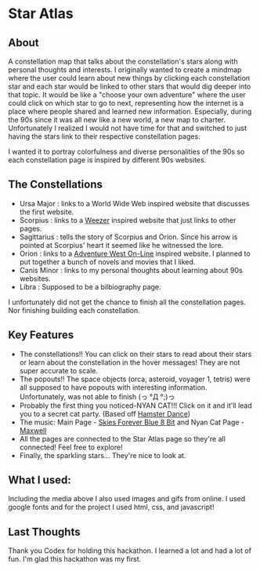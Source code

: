 # Star Atlas

## About
A constellation map that talks about the constellation's stars along with personal thoughts and interests.
I originally wanted to create a mindmap where the user could learn about new things by clicking each constellation star and each star would be linked to other stars that would dig deeper into that topic. It would be like a "choose your own adventure" where the user could click on which star to go to next, representing how the internet is a place where people shared and learned new information. Especially, during the 90s since it was all new like a new world, a new map to charter. Unfortunately I realized I would not have time for that and switched to just having the stars link to their respective constellation pages.

I wanted it to portray colorfulness and diverse personalities of the 90s so each constellation page is inspired by different 90s websites. 

## The Constellations
- Ursa Major : links to a World Wide Web inspired website that discusses the first website. 
- Scorpius : links to a [Weezer](https://www.webdesignmuseum.org/gallery/weezer-1996) inspired website that just links to other pages.
- Sagittarius : tells the story of Scorpius and Orion. Since his arrow is pointed at Scorpius' heart it seemed like he witnessed the lore. 
- Orion : links to a [Adventure West On-Line](https://www.webdesignmuseum.org/gallery/adventure-west-on-line-1996) inspired website. I planned to put together a bunch of novels and movies that I liked.
- Canis Minor : links to my personal thoughts about learning about 90s websites.
- Libra : Supposed to be a bilbiography page. 

I unfortunately did not get the chance to finish all the constellation pages. Nor finishing building each constellation. 

## Key Features
- The constellations!! You can click on their stars to read about their stars or learn about the constellation in the hover messages! They are not super accurate to scale. 
- The popouts!! The space objects (orca, asteroid, voyager 1, tetris) were all supposed to have popouts with interesting information. Unfortunately, was not able to finish (っ °Д °;)っ
- Probably the first thing you noticed-NYAN CAT!!! Click on it and it'll lead you to a secret cat party. (Based off [Hamster Dance](https://en.wikipedia.org/wiki/Hampster_Dance))
- The music: Main Page - [Skies Forever Blue 8 Bit](https://youtu.be/qjLYKgQS8d4?si=2dI8qiok2R40j27z) and Nyan Cat Page - [Maxwell](https://youtu.be/ffzmWSV2cws?si=ZrrLpk6M89PN8JUz)
- All the pages are connected to the Star Atlas page so they're all connected! Feel free to explore!
- Finally, the sparkling stars... They're nice to look at.

## What I used: 
Including the media above I also used images and gifs from online. I used google fonts and for the project I used html, css, and javascript! 

## Last Thoughts
Thank you Codex for holding this hackathon. I learned a lot and had a lot of fun. I'm glad this hackathon was my first. 